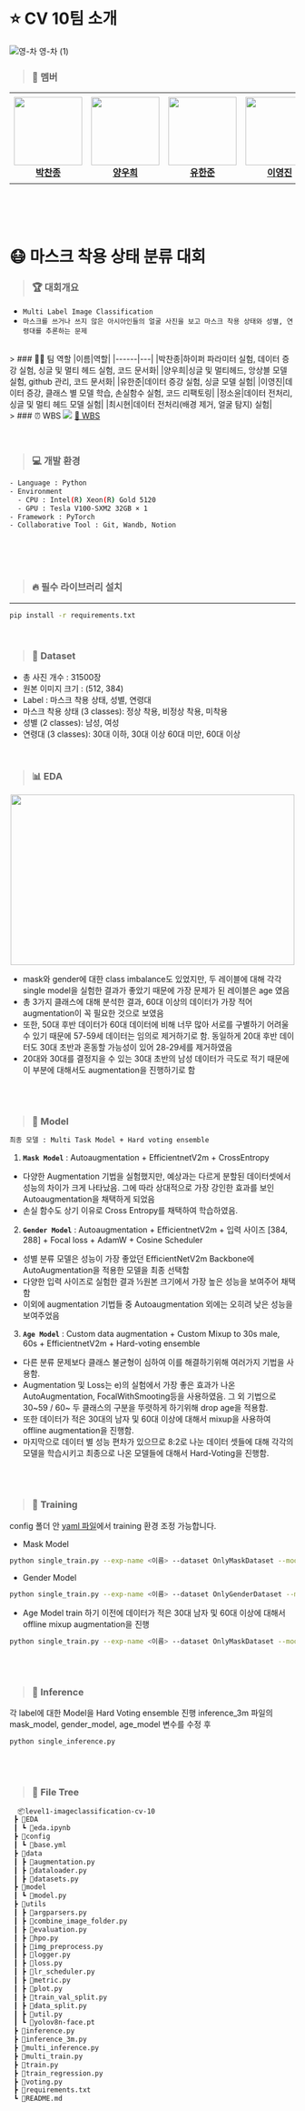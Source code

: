 # ⭐ CV 10팀 소개 

![영-차 영-차 (1)](https://github.com/boostcampaitech6/level1-imageclassification-cv-10/assets/67350632/098b274b-42d1-4759-aa26-8f130c029330)
<br/>

> ### 🏃 멤버
<table>
    <tr height="160px">
        <td align="center" width="150px">
            <a href="https://github.com/FinalCold"><img height="120px" width="120px" src="https://github.com/boostcampaitech6/level1-imageclassification-cv-10/assets/76814748/4c47db91-cf83-473c-888f-75d3a5573ac8"></a>
            <br/>
            <a href="https://github.com/FinalCold"><strong>박찬종</strong></a>
            <br />
        </td>
        <td align="center" width="150px">
            <a href="https://github.com/woohee-yang"><img height="120px" width="120px" src="https://github.com/boostcampaitech6/level1-imageclassification-cv-10/assets/76814748/0548b5bf-d3f5-4c9e-a7e5-c2733bc48355"/></a>
            <br/>
            <a href="https://github.com/woohee-yang"><strong>양우희</strong></a>
            <br />
        </td>
        <td align="center" width="150px">
            <a href="https://github.com/lukehanjun"><img height="120px" width="120px" src="https://github.com/boostcampaitech6/level1-imageclassification-cv-10/assets/76814748/bfb37916-ed9e-405c-a981-70c0fdaa53be"/></a>
            <br/>
            <a href="https://github.com/lukehanjun"><strong>유한준</strong></a>
            <br />
        </td>
        <td align="center" width="150px">
            <a href="https://github.com/jinida"><img height="120px" width="120px" src=https://github.com/boostcampaitech6/level1-imageclassification-cv-10/assets/76814748/d3891701-98db-4382-abc0-3a0ab64e976e"/></a>
            <br />
            <a href="https://github.com/jinida"><strong>이영진</strong></a>
            <br />
        </td>
        <td align="center" width="150px">
            <a href="https://github.com/soyoonjeong"><img height="120px" width="120px" src="https://github.com/boostcampaitech6/level1-imageclassification-cv-10/assets/76814748/912e24ed-cc51-49ab-90fd-24ef0df7ce0b"/></a>
            <br />
            <a href="https://github.com/soyoonjeong"><strong>정소윤</strong></a>
            <br />
        </td>
        <td align="center" width="150px">
              <a href="https://github.com/classaen7"><img height="120px" width="120px" src="https://github.com/boostcampaitech6/level1-imageclassification-cv-10/assets/76814748/d5fc34c5-dfd2-400e-86d5-b32976aeb928"/></a>
              <br />
              <a href="https://github.com/classaen7"><strong>최시현</strong></a>
              <br />
          </td>
    </tr>
</table>  
<br/><br/><br/>

# 😷 마스크 착용 상태 분류 대회
> ### 🏆 대회개요
- `Multi Label Image Classification`
- `마스크를 쓰거나 쓰지 않은 아시아인들의 얼굴 사진을 보고 마스크 착용 상태와 성별, 연령대를 추론하는 문제`

<br/>
> ### 👩‍💻 팀 역할
|이름|역할|
|------|---|
|박찬종|하이퍼 파라미터 실험, 데이터 증강 실험, 싱글 및 멀티 헤드 실험, 코드 문서화|
|양우희|싱글 및 멀티헤드, 앙상블 모델 실험, github 관리, 코드 문서화|
|유한준|데이터 증강 실험, 싱글 모델 실험|
|이영진|데이터 증강, 클래스 별 모델 학습, 손실함수 실험, 코드 리팩토링|
|정소윤|데이터 전처리, 싱글 및 멀티 헤드 모델 실험|
|최시현|데이터 전처리(배경 제거, 얼굴 탐지) 실험|


<br/>
> ### ⏰ WBS
<img src="https://github.com/boostcampaitech6/level1-imageclassification-cv-10/assets/76814748/7dc7c21d-d41c-4b28-907e-4e9a88543c44">
<a href="https://docs.google.com/spreadsheets/d/14qhqnSzOfvZsKYnmQyikYhVdpoUNx1-tdBY_Zkixy9c/edit#gid=0"> 📁 WBS</a>
<br/><br/><br/>

> ### 💻 개발 환경
```bash
- Language : Python
- Environment
  - CPU : Intel(R) Xeon(R) Gold 5120
  - GPU : Tesla V100-SXM2 32GB × 1
- Framework : PyTorch
- Collaborative Tool : Git, Wandb, Notion
```
<br/><br/><br/>
> ### 🔥 필수 라이브러리 설치
---
``` bash
pip install -r requirements.txt
```
<br/>

> ### 💽 Dataset
- 총 사진 개수 :  31500장 
- 원본 이미지 크기 : (512, 384)
- Label : 마스크 착용 상태, 성별, 연령대
- 마스크 착용 상태 (3 classes): 정상 착용, 비정상 착용, 미착용
- 성별 (2 classes): 남성, 여성
- 연령대 (3 classes): 30대 이하, 30대 이상 60대 미만, 60대 이상

<br/>

> ### 📊 EDA
<p align = "center">
<img height="300px" width="500px" src = "https://github.com/boostcampaitech6/level1-imageclassification-cv-10/assets/76814748/a5319723-0254-4b4a-9b68-74035e965f9a">
<p/>

- mask와 gender에 대한 class imbalance도 있었지만, 두 레이블에 대해 각각 single model을  실험한 결과가 좋았기 때문에 가장 문제가 된 레이블은 age 였음
- 총 3가지 클래스에 대해 분석한 결과, 60대 이상의 데이터가 가장 적어 augmentation이 꼭 필요한 것으로 보였음
- 또한, 50대 후반 데이터가 60대 데이터에 비해 너무 많아 서로를 구별하기 어려울 수 있기 때문에 57-59세 데이터는 임의로 제거하기로 함. 동일하게 20대 후반 데이터도 30대 초반과 혼동할 가능성이 있어 28-29세를 제거하였음
- 20대와 30대를 결정지을 수 있는 30대 초반의 남성 데이터가 극도로 적기 때문에 이 부분에 대해서도 augmentation을 진행하기로 함

<br/><br/>
> ### 🚀 Model
```bash
최종 모델 : Multi Task Model + Hard voting ensemble
```
1) **`Mask Model`** : Autoaugmentation + EfficientnetV2m + CrossEntropy
 - 다양한 Augmentation 기법을 실험했지만, 예상과는 다르게 분할된 데이터셋에서 성능의 차이가 크게 나타났음. 그에 따라 상대적으로 가장 강인한 효과를 보인 Autoaugmentation을 채택하게 되었음
 - 손실 함수도 상기 이유로 Cross Entropy를 채택하여 학습하였음.
2) **`Gender Model`** : Autoaugmentation + EfficientnetV2m + 입력 사이즈 [384, 288] +  Focal loss + AdamW + Cosine Scheduler
- 성별 분류 모델은 성능이 가장 좋았던 EfficientNetV2m Backbone에 AutoAugmentation을 적용한 모델을 최종 선택함
- 다양한 입력 사이즈로 실험한 결과 ½원본 크기에서 가장 높은 성능을 보여주어 채택함
- 이외에 augmentation 기법들 중 Autoaugmentation 외에는 오히려 낮은 성능을 보여주었음
3) **`Age Model`** : Custom data augmentation + Custom Mixup to 30s male, 60s + EfficientnetV2m + Hard-voting ensemble
 - 다른 분류 문제보다 클래스 불균형이 심하여 이를 해결하기위해 여러가지 기법을 사용함.
 - Augmentation 및 Loss는 e)의 실험에서 가장 좋은 효과가 나온 AutoAugmentation, FocalWithSmooting등을 사용하였음.
 그 외 기법으로 30~59 / 60~ 두 클래스의 구분을 뚜렷하게 하기위해 drop age을 적용함.
 - 또한 데이터가 적은 30대의 남자 및 60대 이상에 대해서 mixup을 사용하여 offline augmentation을 진행함.
 - 마지막으로 데이터 별 성능 편차가 있으므로 8:2로 나눈 데이터 셋들에 대해 각각의 모델을 학습시키고 최종으로 나온 모델들에 대해서 Hard-Voting을 진행함.

<br/><br/>
> ### 🐋 Training
config 폴더 안 <a href = "https://github.com/boostcampaitech6/level1-imageclassification-cv-10/blob/main/config/base.yml">yaml 파일</a>에서 training 환경 조정 가능합니다. 
 - Mask Model
```bash
python single_train.py --exp-name <이름> --dataset OnlyMaskDataset --model EfficientNetV2m --criterion cross_entropy --augmentation AutoAugmentation
```
- Gender Model
```bash
python single_train.py --exp-name <이름> --dataset OnlyGenderDataset --model EfficientNetV2m --criterion focal --augmentation AutoAugmentation --optimizer AdamW --schedular cosine
```
- Age Model 
train 하기 이전에 데이터가 적은 30대 남자 및 60대 이상에 대해서 offline mixup augmentation을 진행
```bash
python single_train.py --exp-name <이름> --dataset OnlyMaskDataset --model EfficientNetV2m --criterion focal --age-drop True  
```
<br/><br/>

> ### 🔎 Inference
각 label에 대한 Model을 Hard Voting ensemble 진행 
inference_3m 파일의 mask_model, gender_model, age_model 변수를 수정 후 
```bash
python single_inference.py 
```
<br/><br/>
> ### 📂 File Tree
```bash
  📦level1-imageclassification-cv-10
 ┣ 📂EDA
 ┃ ┗ 📜eda.ipynb
 ┣ 📂config
 ┃ ┗ 📜base.yml
 ┣ 📂data
 ┃ ┣ 📜augmentation.py
 ┃ ┣ 📜dataloader.py
 ┃ ┣ 📜datasets.py
 ┣ 📂model
 ┃ ┗ 📜model.py
 ┣ 📂utils
 ┃ ┣ 📜argparsers.py
 ┃ ┣ 📜combine_image_folder.py
 ┃ ┣ 📜evaluation.py
 ┃ ┣ 📜hpo.py
 ┃ ┣ 📜img_preprocess.py
 ┃ ┣ 📜logger.py
 ┃ ┣ 📜loss.py
 ┃ ┣ 📜lr_scheduler.py
 ┃ ┣ 📜metric.py
 ┃ ┣ 📜plot.py
 ┃ ┣ 📜train_val_split.py
 ┃ ┣ 📜data_split.py  
 ┃ ┣ 📜util.py
 ┃ ┗ 📜yolov8n-face.pt
 ┣ 📜inference.py
 ┣ 📜inference_3m.py
 ┣ 📜multi_inference.py
 ┣ 📜multi_train.py
 ┣ 📜train.py
 ┣ 📜train_regression.py
 ┣ 📜voting.py
 ┣ 📜requirements.txt
 ┗ 📜README.md

``` 


